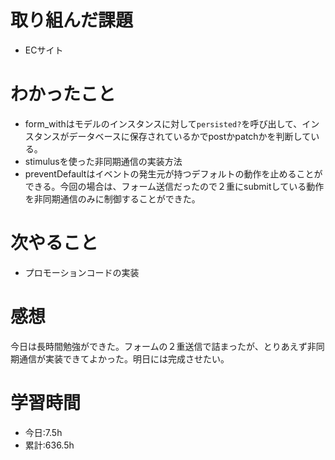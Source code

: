 # 取り組んだ課題
- ECサイト
# わかったこと
- form_withはモデルのインスタンスに対して`persisted?`を呼び出して、インスタンスがデータベースに保存されているかでpostかpatchかを判断している。
- stimulusを使った非同期通信の実装方法
- preventDefaultはイベントの発生元が持つデフォルトの動作を止めることができる。今回の場合は、フォーム送信だったので２重にsubmitしている動作を非同期通信のみに制御することができた。
# 次やること
- プロモーションコードの実装
# 感想
今日は長時間勉強ができた。フォームの２重送信で詰まったが、とりあえず非同期通信が実装できてよかった。明日には完成させたい。
# 学習時間
- 今日:7.5h
- 累計:636.5h